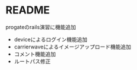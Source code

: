 # README

progateのrails演習に機能追加

- deviceによるログイン機能追加
- carrierwaveによるイメージアップロード機能追加
- コメント機能追加
- ルートパス修正

